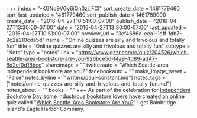 +++
index = "-KGNq9VGy6iQn0zj_FCl"
sort_create_date = 1461779460
sort_last_updated = 1461779460
sort_publish_date = 1461789000
create_date = "2016-04-27T10:51:00-07:00"
publish_date = "2016-04-27T13:30:00-07:00"
date = "2016-04-27T13:30:00-07:00"
last_updated = "2016-04-27T10:51:00-07:00"
preview_url = "3ef4686a-eea1-1c1f-fdb7-9c2a210cda5d"
name = "Online quizzes are silly and frivolous and totally fun"
title = "Online quizzes are silly and frivolous and totally fun"
subtype = "Note"
type = "notes"
link = "https://www.qzzr.com/c/quiz/204526/which-seattle-area-bookstore-are-you-926bce5d-f4a9-4d89-ad47-8d2ef0d18bcc"
shareimage = ""
twitterauto = "Which Seattle-area independent bookstore are you?"
facebookauto = ""
make_image_tweet = "False"
notes_byline = ["writers/paul-constant.md"]
notes_tags = ["notes/online-quizzes-are-silly-and-frivolous-and-totally-fun.md"]
notes_about = ""
books = ""
+++
As part of the celebration for [Independent Bookstore Day](http://seattlereviewofbooks.com/notes/2016/04/27/event-of-the-week-independent-bookstore-day-on-saturday-april-30/) some industrious bookstore lovers have created an online quiz called "[Which Seattle-Area Bookstore Are You?](https://www.qzzr.com/c/quiz/204526/which-seattle-area-bookstore-are-you-926bce5d-f4a9-4d89-ad47-8d2ef0d18bcc)" I got Bainbridge Island's Eagle Harbor Company.